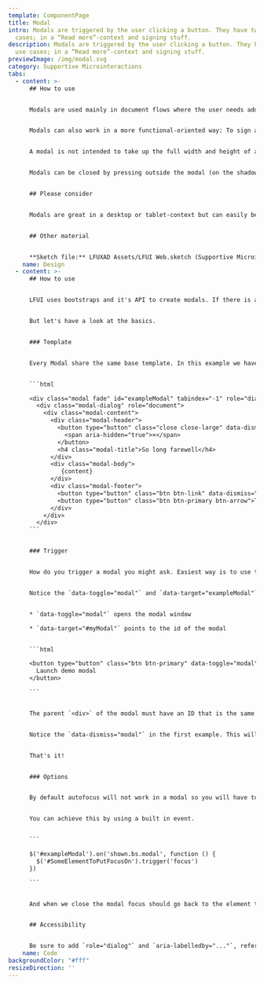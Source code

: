 ```yaml
---
template: ComponentPage
title: Modal
intro: Modals are triggered by the user clicking a button. They have two use
  cases; in a “Read more”-context and signing stuff.
description: Modals are triggered by the user clicking a button. They have two
  use cases; in a “Read more”-context and signing stuff.
previewImage: /img/modal.svg
category: Supportive Microinteractions
tabs:
  - content: >-
      ## How to use


      Modals are used mainly in document flows where the user needs additional information, but you don't want to break or exit the flow to mediate this information. Typical examples include "Läs mer"-buttons containing more details on a specific function/choice that is seen as relevant, but secondary, to the user in order to make this choice. An example use for this would be to display a visual comparison between different alternatives, for example what's included in different alternatives of an insurance.


      Modals can also work in a more functional-oriented way: To sign and apply a flow with the help of BankID uses a Modal (instead of taking up a separate page in a form, hence not worrying the user that the information they have applied so far isn't lost); the "Tyck till" dialogue box which wants to prompt the user to send in information without the perceived hassle of having to leave the current page the user is standing on; etc.


      A modal is not intended to take up the full width and height of a page, even less so forcing the user to scroll to read its entirety. In that case, a separate page might be a better choice. 


      Modals can be closed by pressing outside the modal (on the shadowy background), using the X in top right corner or by pressing ESC on the keyboard.


      ## Please consider


      Modals are great in a desktop or tablet-context but can easily become troublesome in a mobile context. As mobile usage has increased, the use of modals in our designs for “[read more](../)” has decreased. Take expected mobile usage into consideration when choosing whether to use a modal or another solution for “read more”.


      ## Other material


      **Sketch file:** LFUXAD Assets/LFUI Web.sketch (Supportive Microinteractions/Modal)
    name: Design
  - content: >-
      ## How to use


      LFUI uses bootstraps and it's API to create modals. If there is any functionality you need and we haven't documented here head over to their site since we support all the included options. 


      But let's have a look at the basics. 


      ### Template


      Every Modal share the same base template. In this example we have added the optional .modal-footer which is a where you but you buttons and other actions. 


      ```html

      <div class="modal fade" id="exampleModal" tabindex="-1" role="dialog" aria-labelledby="myModalLabel" aria-hidden="true">
        <div class="modal-dialog" role="document">
          <div class="modal-content">
            <div class="modal-header">
              <button type="button" class="close close-large" data-dismiss="modal" aria-label="Close">
                <span aria-hidden="true">×</span>
              </button>
              <h4 class="modal-title">So long farewell</h4>
            </div>
            <div class="modal-body">
               {content}
            </div>
            <div class="modal-footer">
              <button type="button" class="btn btn-link" data-dismiss="modal">Avbryt</button>
              <button type="button" class="btn btn-primary btn-arrow">Take me there</button>
            </div>
          </div>
        </div>
      ```


      ### Trigger


      How do you trigger a modal you might ask. Easiest way is to use to built in data-attribute from Bootstrap. 


      Notice the `data-toggle="modal"` and `data-target="exampleModal"` in the code snippet below. 


      * `data-toggle="modal"` opens the modal window

      * `data-target="#myModal"` points to the id of the modal


      ```html

      <button type="button" class="btn btn-primary" data-toggle="modal" data-target="#exampleModal">
        Launch demo modal
      </button>

      ```


      The parent `<div>` of the modal must have an ID that is the same as the value of the data-target attribute used to trigger the modal ("exampleModal").


      Notice the `data-dismiss="modal"` in the first example. This will close the modal and can be used on more than one element. 


      That's it!


      ### Options


      By default autofocus will not work in a modal so you will have to do it yourself. We always want to add focus to an element in the modal when we open it. If there is no input you might focus the close button. 


      You can achieve this by using a built in event. 


      ```

      $('#exampleModal').on('shown.bs.modal', function () {
        $('#SomeElementToPutFocusOn').trigger('focus')
      })

      ```


      And when we close the modal focus should go back to the element that triggered it. 


      ## Accessibility


      Be sure to add `role="dialog"` and `aria-labelledby="..."`, referencing the modal title, to `.modal` , and `role="document"` to the `.modal-dialog` itself. Additionally, you may give a description of your modal dialog with `aria-describedby` on `.modal`
    name: Code
backgroundColor: "#fff"
resizeDirection: ''
---
```

